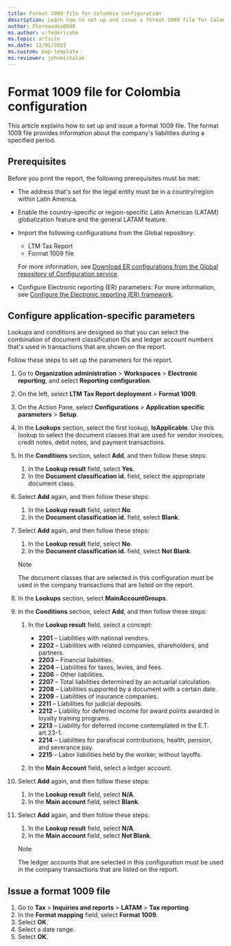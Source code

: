 ```yaml
---
title: Format 1009 file for Colombia configuration
description: Learn how to set up and issue a format 1009 file for Colombia, including prerequisites and an outline on configuring application-specific parameters.
author: Fhernandez0088
ms.author: v-federicohe
ms.topic: article
ms.date: 12/01/2023 
ms.custom: bap-template
ms.reviewer: johnmichalak
---
```


# Format 1009 file for Colombia configuration

This article explains how to set up and issue a format 1009 file. The format 1009 file provides information about the company's liabilities during a specified period.

## Prerequisites

Before you print the report, the following prerequisites must be met:

- The address that's set for the legal entity must be in a country/region within Latin America.
- Enable the country-specific or region-specific Latin American (LATAM) globalization feature and the general LATAM feature.
- Import the following configurations from the Global repository:

    - LTM Tax Report
    - Format 1009 file

    For more information, see [Download ER configurations from the Global repository of Configuration service](../../../fin-ops-core/dev-itpro/analytics/er-download-configurations-global-repo.md).

- Configure Electronic reporting (ER) parameters. For more information, see [Configure the Electronic reporting (ER) framework](../../../fin-ops-core/dev-itpro/analytics/electronic-reporting-er-configure-parameters.md).

## Configure application-specific parameters

Lookups and conditions are designed so that you can select the combination of document classification IDs and ledger account numbers that's used in transactions that are shown on the report.

Follow these steps to set up the parameters for the report.

1. Go to **Organization administration** \> **Workspaces** \> **Electronic reporting**, and select **Reporting configuration**.
2. On the left, select **LTM Tax Report deployment** \> **Format 1009**.
3. On the Action Pane, select **Configurations** \> **Application specific parameters** \> **Setup**.
4. In the **Lookups** section, select the first lookup, **IsApplicable**. Use this lookup to select the document classes that are used for vendor invoices, credit notes, debit notes, and payment transactions.
5. In the **Conditions** section, select **Add**, and then follow these steps:

    1. In the **Lookup result** field, select **Yes**.
    2. In the **Document classification id.** field, select the appropriate document class.

6. Select **Add** again, and then follow these steps:

    1. In the **Lookup result** field, select **No**.
    2. In the **Document classification id.** field, select **Blank**.

7. Select **Add** again, and then follow these steps:

    1. In the **Lookup result** field, select **No**.
    2. In the **Document classification id.** field, select **Not Blank**.

    > [!NOTE]
    > The document classes that are selected in this configuration must be used in the company transactions that are listed on the report.

8. In the **Lookups** section, select **MainAccountGroups**.
9. In the **Conditions** section, select **Add**, and then follow these steps:

    1. In the **Lookup result** field, select a concept:

        - **2201** – Liabilities with national vendors.
        - **2202** – Liabilities with related companies, shareholders, and partners.
        - **2203** – Financial liabilities.
        - **2204** – Liabilities for taxes, levies, and fees.
        - **2206** – Other liabilities.
        - **2207** – Total liabilities determined by an actuarial calculation.
        - **2208** – Liabilities supported by a document with a certain date.
        - **2209** – Liabilities of insurance companies.
        - **2211** – Liabilities for judicial deposits.
        - **2212** – Liability for deferred income for award points awarded in loyalty training programs.
        - **2213** – Liability for deferred income contemplated in the E.T. art.23-1.
        - **2214** – Liabilities for parafiscal contributions, health, pension, and severance pay.
        - **2215** – Labor liabilities held by the worker, without layoffs.

    2. In the **Main Account** field, select a ledger account.

10. Select **Add** again, and then follow these steps:

    1. In the **Lookup result** field, select **N/A**.
    2. In the **Main account** field, select **Blank**.

11. Select **Add** again, and then follow these steps:

    1. In the **Lookup result** field, select **N/A**.
    2. In the **Main account** field, select **Not Blank**.

    > [!NOTE]
    > The ledger accounts that are selected in this configuration must be used in the company transactions that are listed on the report.

## Issue a format 1009 file

1. Go to **Tax** \> **Inquiries and reports** \> **LATAM** \> **Tax reporting**.
2. In the **Format mapping** field, select **Format 1009**.
3. Select **OK**.
4. Select a date range.
5. Select **OK**.

